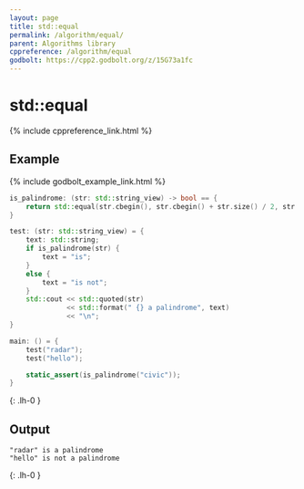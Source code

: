 ```yaml
---
layout: page
title: std::equal
permalink: /algorithm/equal/
parent: Algorithms library
cppreference: /algorithm/equal
godbolt: https://cpp2.godbolt.org/z/15G73a1fc
---
```

# std::equal

{% include cppreference_link.html %}

## Example

{% include godbolt_example_link.html %}

```cpp
is_palindrome: (str: std::string_view) -> bool == {
    return std::equal(str.cbegin(), str.cbegin() + str.size() / 2, str.crbegin());
}

test: (str: std::string_view) = {
    text: std::string;
    if is_palindrome(str) {
        text = "is";
    }
    else {
        text = "is not";
    }
    std::cout << std::quoted(str)
              << std::format(" {} a palindrome", text)
              << "\n";
}

main: () = {
    test("radar");
    test("hello");

    static_assert(is_palindrome("civic"));
}
```
{: .lh-0 }

## Output

```
"radar" is a palindrome
"hello" is not a palindrome
```
{: .lh-0 }